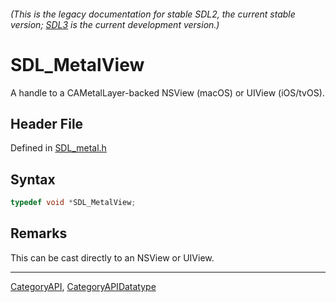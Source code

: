 ###### (This is the legacy documentation for stable SDL2, the current stable version; [SDL3](https://wiki.libsdl.org/SDL3/) is the current development version.)
# SDL_MetalView

A handle to a CAMetalLayer-backed NSView (macOS) or UIView (iOS/tvOS).

## Header File

Defined in [SDL_metal.h](https://github.com/libsdl-org/SDL/blob/SDL2/include/SDL_metal.h)

## Syntax

```c
typedef void *SDL_MetalView;
```

## Remarks

This can be cast directly to an NSView or UIView.

----
[CategoryAPI](CategoryAPI), [CategoryAPIDatatype](CategoryAPIDatatype)

